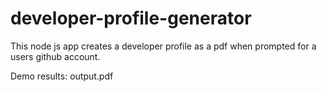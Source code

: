 # developer-profile-generator
This node js app creates a developer profile as a pdf when prompted for a users github account.

Demo results:
output.pdf

